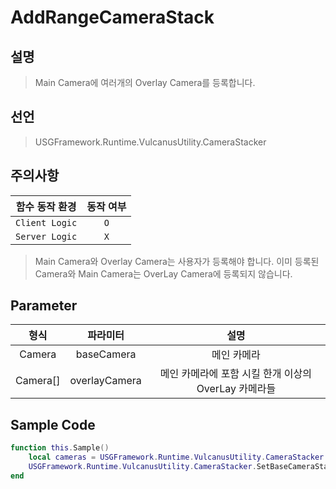 # AddRangeCameraStack

## 설명
> Main Camera에 여러개의 Overlay Camera를 등록합니다.

## 선언
> USGFramework.Runtime.VulcanusUtility.CameraStacker

## 주의사항
|    **함수 동작 환경**    | **동작 여부** |
|:------------------:|:---------:|
| ```Client Logic``` |  ```O```  |
| ```Server Logic``` |  ```X```  |
> Main Camera와 Overlay Camera는 사용자가 등록해야 합니다.
> 이미 등록된 Camera와 Main Camera는 OverLay Camera에 등록되지 않습니다.

## Parameter
|  **형식**  |   **파라미터**    |              **설명**               |
|:--------:|:-------------:|:---------------------------------:|
|  Camera  |  baseCamera   |              메인 카메라               |
| Camera[] | overlayCamera | 메인 카메라에 포함 시킬 한개 이상의 OverLay 카메라들 |

## Sample Code
```lua
function this.Sample()
    local cameras = USGFramework.Runtime.VulcanusUtility.CameraStacker.GetHomelandUICamera()
    USGFramework.Runtime.VulcanusUtility.CameraStacker.SetBaseCameraStack(mainCamera, cameras)
end
```


